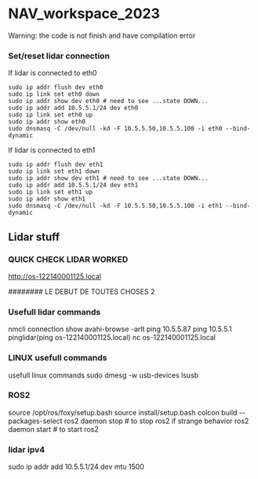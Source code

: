 # NAV_workspace_2023

Warning: the code is not finish and have compilation error



### Set/reset lidar connection

If lidar is connected to eth0

    sudo ip addr flush dev eth0
    sudo ip link set eth0 down
    sudo ip addr show dev eth0 # need to see ...state DOWN...
    sudo ip addr add 10.5.5.1/24 dev eth0
    sudo ip link set eth0 up
    sudo ip addr show eth0
    sudo dnsmasq -C /dev/null -kd -F 10.5.5.50,10.5.5.100 -i eth0 --bind-dynamic

If lidar is connected to eth1

    sudo ip addr flush dev eth1
    sudo ip link set eth1 down
    sudo ip addr show dev eth1 # need to see ...state DOWN...
    sudo ip addr add 10.5.5.1/24 dev eth1
    sudo ip link set eth1 up
    sudo ip addr show eth1
    sudo dnsmasq -C /dev/null -kd -F 10.5.5.50,10.5.5.100 -i eth1 --bind-dynamic







## Lidar stuff
### QUICK CHECK LIDAR WORKED
http://os-122140001125.local











######## LE DEBUT DE TOUTES CHOSES 2



### Usefull lidar commands
nmcli connection show
avahi-browse -arlt
ping 10.5.5.87
ping 10.5.5.1
pinglidar(ping os-122140001125.local)
nc os-122140001125.local


### LINUX usefull commands
usefull linux commands
sudo dmesg -w
usb-devices
lsusb


### ROS2
source /opt/ros/foxy/setup.bash
source install/setup.bash
colcon build --packages-select
ros2 daemon stop  # to stop ros2 if strange behavior
ros2 daemon start # to start ros2




### lidar ipv4
sudo ip addr add 10.5.5.1/24 dev mtu 1500















